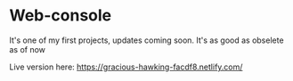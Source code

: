 # Web-console
It's one of my first projects, updates coming soon. It's as good as obselete as of now

Live version here: https://gracious-hawking-facdf8.netlify.com/
